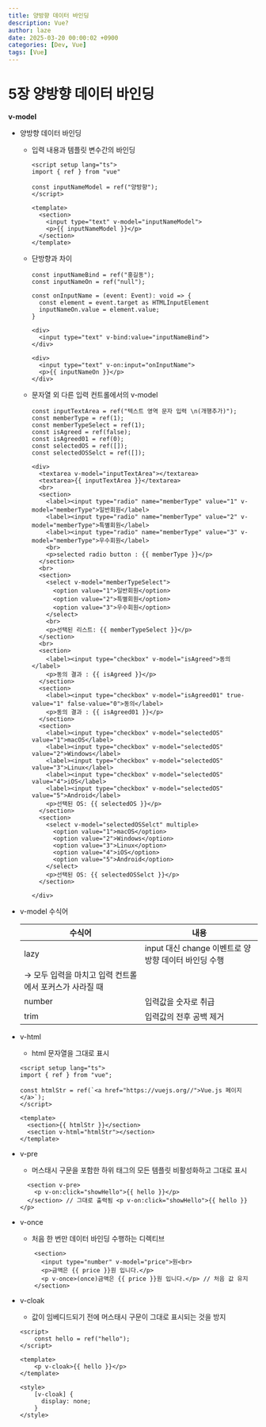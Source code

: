 ```yaml
---
title: 양방향 데이터 바인딩
description: Vue?
author: laze
date: 2025-03-20 00:00:02 +0900
categories: [Dev, Vue]
tags: [Vue]
---
```

# 5장 양방향 데이터 바인딩

**v-model**

- 양방향 데이터 바인딩
    - 입력 내용과 템플릿 변수간의 바인딩
        
        ```tsx
        <script setup lang="ts">
        import { ref } from "vue"
        
        const inputNameModel = ref("양방향");
        </script>
        
        <template>
          <section>
            <input type="text" v-model="inputNameModel">
            <p>{{ inputNameModel }}</p>
          </section>
        </template>
        ```
        
    - 단방향과 차이
        
        ```tsx
        const inputNameBind = ref("홍길동");
        const inputNameOn = ref("null");
        
        const onInputName = (event: Event): void => {
          const element = event.target as HTMLInputElement
          inputNameOn.value = element.value;
        }
        
        <div>
          <input type="text" v-bind:value="inputNameBind">
        </div>
        
        <div>
          <input type="text" v-on:input="onInputName">
          <p>{{ inputNameOn }}</p>
        </div>
        ```
        
    - 문자열 외 다른 입력 컨트롤에서의 v-model
        
        ```tsx
        const inputTextArea = ref("텍스트 영역 문자 입력 \n(개행추가)");
        const memberType = ref(1);
        const memberTypeSelect = ref(1);
        const isAgreed = ref(false);
        const isAgreed01 = ref(0);
        const selectedOS = ref([]);
        const selectedOSSelct = ref([]);
        
        <div>
          <textarea v-model="inputTextArea"></textarea>
          <textarea>{{ inputTextArea }}</textarea>
          <br>
          <section>
            <label><input type="radio" name="memberType" value="1" v-model="memberType">일반회원</label>
            <label><input type="radio" name="memberType" value="2" v-model="memberType">특별회원</label>
            <label><input type="radio" name="memberType" value="3" v-model="memberType">우수회원</label>
            <br>
            <p>selected radio button : {{ memberType }}</p>
          </section>
          <br>
          <section>
            <select v-model="memberTypeSelect">
              <option value="1">일반회원</option>
              <option value="2">특별회원</option>
              <option value="3">우수회원</option>
            </select>
            <br>
            <p>선택된 리스트: {{ memberTypeSelect }}</p>
          </section>
          <br>
          <section>
            <label><input type="checkbox" v-model="isAgreed">동의</label>
            <p>동의 결과 : {{ isAgreed }}</p>
          </section>
          <section>
            <label><input type="checkbox" v-model="isAgreed01" true-value="1" false-value="0">동의</label>
            <p>동의 결과 : {{ isAgreed01 }}</p>
          </section>
          <section>
            <label><input type="checkbox" v-model="selectedOS" value="1">macOS</label>
            <label><input type="checkbox" v-model="selectedOS" value="2">Windows</label>
            <label><input type="checkbox" v-model="selectedOS" value="3">Linux</label>
            <label><input type="checkbox" v-model="selectedOS" value="4">iOS</label>
            <label><input type="checkbox" v-model="selectedOS" value="5">Android</label>
            <p>선택된 OS: {{ selectedOS }}</p>
          </section>
          <section>
            <select v-model="selectedOSSelct" multiple>
              <option value="1">macOS</option>
              <option value="2">Windows</option>
              <option value="3">Linux</option>
              <option value="4">iOS</option>
              <option value="5">Android</option>
            </select>
            <p>선택된 OS: {{ selectedOSSelct }}</p>
          </section>
          
        </div>
        ```
        
- v-model 수식어
    
    
    | 수식어 | 내용 |
    | --- | --- |
    | lazy | input 대신 change 이벤트로 양방향 데이터 바인딩 수행 
    → 모두 입력을 마치고 입력 컨트롤에서 포커스가 사라질 때 |
    | number | 입력값을 숫자로 취급 |
    | trim | 입력값의 전후 공백 제거 |
    
- v-html
    - html 문자열을 그대로 표시
    
    ```tsx
    <script setup lang="ts">
    import { ref } from "vue";
    
    const htmlStr = ref(`<a href="https://vuejs.org//">Vue.js 페이지 </a>`);
    </script>
    
    <template>
      <section>{{ htmlStr }}</section>
      <section v-html="htmlStr"></section>
    </template>
    ```
    

- v-pre
    - 머스태시 구문을 포함한 하위 태그의 모든 템플릿 비활성화하고 그대로 표시
    
    ```tsx
      <section v-pre>
        <p v-on:click="showHello">{{ hello }}</p>
      </section> // 그대로 출력됨 <p v-on:click="showHello">{{ hello }}</p>
    ```
    

- v-once
    - 처음 한 번만 데이터 바인딩 수행하는 디렉티브
    
    ```tsx
        <section>
          <input type="number" v-model="price">원<br>
          <p>금액은 {{ price }}원 입니다.</p>
          <p v-once>(once)금액은 {{ price }}원 입니다.</p> // 처음 값 유지
        </section>
    ```
    

- v-cloak
    - 값이 임베디드되기 전에 머스태시 구문이 그대로 표시되는 것을 방지
    
    ```tsx
    <script>
    	const hello = ref("hello");
    </script>
    
    <template>
        <p v-cloak>{{ hello }}</p>
    </template>
        
    <style>
    	[v-cloak] {
    	  display: none;
    	}
    </style>
    ```